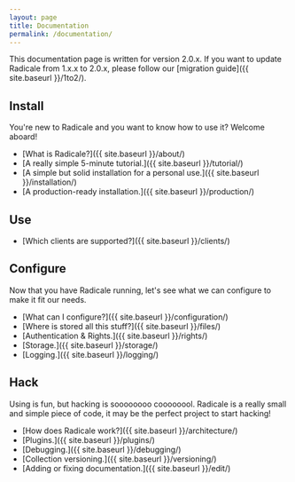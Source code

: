 ```yaml
---
layout: page
title: Documentation
permalink: /documentation/
---
```


This documentation page is written for version 2.0.x. If you want to update
Radicale from 1.x.x to 2.0.x, please follow our [migration guide]({{ site.baseurl }}/1to2/).

## Install

You're new to Radicale and you want to know how to use it? Welcome aboard!

- [What is Radicale?]({{ site.baseurl }}/about/)
- [A really simple 5-minute tutorial.]({{ site.baseurl }}/tutorial/)
- [A simple but solid installation for a personal use.]({{ site.baseurl }}/installation/)
- [A production-ready installation.]({{ site.baseurl }}/production/)

## Use

- [Which clients are supported?]({{ site.baseurl }}/clients/)

## Configure

Now that you have Radicale running, let's see what we can configure to make it
fit our needs.

- [What can I configure?]({{ site.baseurl }}/configuration/)
- [Where is stored all this stuff?]({{ site.baseurl }}/files/)
- [Authentication & Rights.]({{ site.baseurl }}/rights/)
- [Storage.]({{ site.baseurl }}/storage/)
- [Logging.]({{ site.baseurl }}/logging/)

## Hack

Using is fun, but hacking is soooooooo coooooool. Radicale is a really small
and simple piece of code, it may be the perfect project to start hacking!

- [How does Radicale work?]({{ site.baseurl }}/architecture/)
- [Plugins.]({{ site.baseurl }}/plugins/)
- [Debugging.]({{ site.baseurl }}/debugging/)
- [Collection versioning.]({{ site.baseurl }}/versioning/)
- [Adding or fixing documentation.]({{ site.baseurl }}/edit/)
